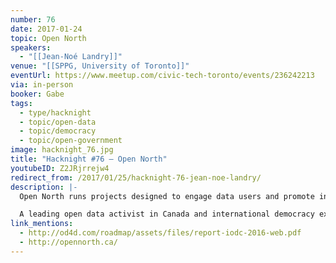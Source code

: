 ```yaml
---
number: 76
date: 2017-01-24
topic: Open North
speakers:
  - "[[Jean-Noé Landry]]"
venue: "[[SPPG, University of Toronto]]"
eventUrl: https://www.meetup.com/civic-tech-toronto/events/236242213
via: in-person
booker: Gabe
tags:
  - type/hacknight
  - topic/open-data
  - topic/democracy
  - topic/open-government
image: hacknight_76.jpg
title: "Hacknight #76 – Open North"
youtubeID: Z2JRjrrejw4
redirect_from: /2017/01/25/hacknight-76-jean-noe-landry/
description: |-
  Open North runs projects designed to engage data users and promote inter-sectoral collaboration, while offering open data leadership training for civil servants and consulting for city managers. Open North currently works with the National Energy Board, supports the Immigration Refugee Citizenship Canada asses the digital capacity of the settlement newcomer sector, and provides technical advice to the Government of Ontario in creating Community Hubs.

  A leading open data activist in Canada and international democracy expert, Jean-Noé recently co-established the Canadian Open Government Civil Society Network to address the civic mobilization and communication gaps with government on open government issues.
link_mentions:
  - http://od4d.com/roadmap/assets/files/report-iodc-2016-web.pdf
  - http://opennorth.ca/
---
```

